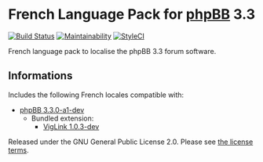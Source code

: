 # French Language Pack for [phpBB](https://www.phpbb.com/) 3.3

[![Build Status](https://travis-ci.org/milescellar/phpbb-language-fr.svg?branch=master)](https://travis-ci.org/milescellar/phpbb-language-fr) [![Maintainability](https://api.codeclimate.com/v1/badges/8310a25490e52115d6f2/maintainability)](https://codeclimate.com/github/milescellar/phpbb-language-fr/maintainability) [![StyleCI](https://styleci.io/repos/70081134/shield?style=flat&branch=master)](https://styleci.io/repos/70081134)

French language pack to localise the phpBB 3.3 forum software.

## Informations

Includes the following French locales compatible with:

- [phpBB 3.3.0-a1-dev](https://github.com/phpbb/phpbb/tree/master)
  - Bundled extension:
    - [VigLink 1.0.3-dev](https://github.com/phpbb-extensions/viglink)

Released under the GNU General Public License 2.0. Please see [the license terms](https://github.com/milescellar/phpbb-language-fr/blob/master/language/fr/LICENSE).
